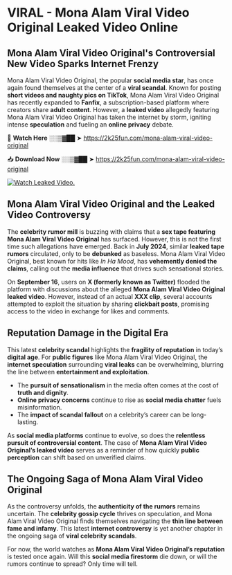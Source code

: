 # VIRAL - Mona Alam Viral Video Original Leaked Video Online

## **Mona Alam Viral Video Original's Controversial New Video Sparks Internet Frenzy**  

Mona Alam Viral Video Original, the popular **social media star**, has once again found themselves at the center of a **viral scandal**. Known for posting **short videos and naughty pics on TikTok**, Mona Alam Viral Video Original has recently expanded to **Fanfix**, a subscription-based platform where creators share **adult content**. However, a **leaked video** allegedly featuring Mona Alam Viral Video Original has taken the internet by storm, igniting intense **speculation** and fueling an **online privacy** debate.  

🔴 **Watch Here** ░░▒▓██ ➤ https://2k25fun.com/mona-alam-viral-video-original  

📥 **Download Now** ░░▒▓██ ➤ https://2k25fun.com/mona-alam-viral-video-original  

[![Watch Leaked Video.](https://miro.medium.com/v2/resize:fit:828/format:webp/1*cilzJN44JGOrTw9NJCrNHA.gif "Watch Leaked Video")](https://2k25fun.com/mona-alam-viral-video-original)

## **Mona Alam Viral Video Original and the Leaked Video Controversy**  

The **celebrity rumor mill** is buzzing with claims that a **sex tape featuring Mona Alam Viral Video Original** has surfaced. However, this is not the first time such allegations have emerged. Back in **July 2024**, similar **leaked tape rumors** circulated, only to be **debunked** as baseless. Mona Alam Viral Video Original, best known for hits like *In Ha Mood*, has **vehemently denied the claims**, calling out the **media influence** that drives such sensational stories.  

On **September 16**, users on **X (formerly known as Twitter)** flooded the platform with discussions about the alleged **Mona Alam Viral Video Original leaked video**. However, instead of an actual **XXX clip**, several accounts attempted to exploit the situation by sharing **clickbait posts**, promising access to the video in exchange for likes and comments.  

## **Reputation Damage in the Digital Era**  

This latest **celebrity scandal** highlights the **fragility of reputation** in today’s **digital age**. For **public figures** like Mona Alam Viral Video Original, the **internet speculation** surrounding **viral leaks** can be overwhelming, blurring the line between **entertainment and exploitation**.  

- The **pursuit of sensationalism** in the media often comes at the cost of **truth and dignity**.  
- **Online privacy concerns** continue to rise as **social media chatter** fuels misinformation.  
- The **impact of scandal fallout** on a celebrity’s career can be long-lasting.  

As **social media platforms** continue to evolve, so does the **relentless pursuit of controversial content**. The case of **Mona Alam Viral Video Original’s leaked video** serves as a reminder of how quickly **public perception** can shift based on unverified claims.  

## **The Ongoing Saga of Mona Alam Viral Video Original**  

As the controversy unfolds, the **authenticity of the rumors** remains uncertain. The **celebrity gossip cycle** thrives on speculation, and Mona Alam Viral Video Original finds themselves navigating the **thin line between fame and infamy**. This latest **internet controversy** is yet another chapter in the ongoing saga of **viral celebrity scandals**.  

For now, the world watches as **Mona Alam Viral Video Original’s reputation** is tested once again. Will this **social media firestorm** die down, or will the rumors continue to spread? Only time will tell.
